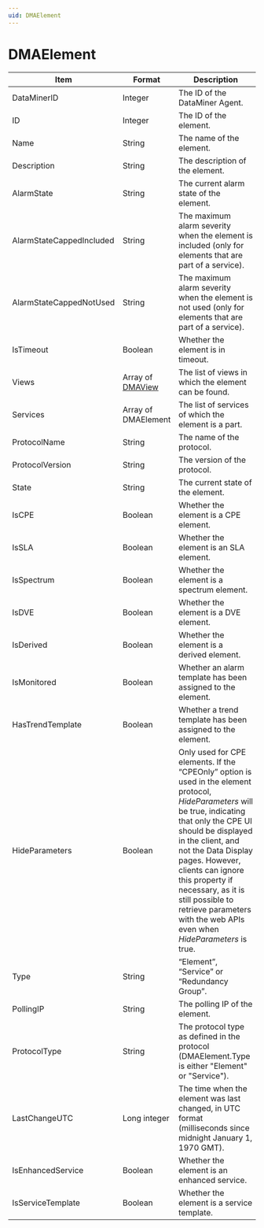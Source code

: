 ```yaml
---
uid: DMAElement
---
```


# DMAElement

| Item | Format | Description |
|--|--|--|
| DataMinerID | Integer | The ID of the DataMiner Agent. |
| ID | Integer | The ID of the element. |
| Name | String | The name of the element. |
| Description | String | The description of the element. |
| AlarmState | String | The current alarm state of the element. |
| AlarmStateCappedIncluded | String | The maximum alarm severity when the element is included (only for elements that are part of a service). |
| AlarmStateCappedNotUsed | String | The maximum alarm severity when the element is not used (only for elements that are part of a service). |
| IsTimeout | Boolean | Whether the element is in timeout. |
| Views | Array of [DMAView](xref:DMAView) | The list of views in which the element can be found. |
| Services | Array of DMAElement | The list of services of which the element is a part. |
| ProtocolName | String | The name of the protocol. |
| ProtocolVersion | String | The version of the protocol. |
| State | String | The current state of the element. |
| IsCPE | Boolean | Whether the element is a CPE element. |
| IsSLA | Boolean | Whether the element is an SLA element. |
| IsSpectrum | Boolean | Whether the element is a spectrum element. |
| IsDVE | Boolean | Whether the element is a DVE element. |
| IsDerived | Boolean | Whether the element is a derived element. |
| IsMonitored | Boolean | Whether an alarm template has been assigned to the element. |
| HasTrendTemplate | Boolean | Whether a trend template has been assigned to the element. |
| HideParameters | Boolean | Only used for CPE elements. If the “CPEOnly” option is used in the element protocol, *HideParameters* will be true, indicating that only the CPE UI should be displayed in the client, and not the Data Display pages. However, clients can ignore this property if necessary, as it is still possible to retrieve parameters with the web APIs even when *HideParameters* is true. |
| Type | String | “Element”, “Service” or “Redundancy Group”. |
| PollingIP | String | The polling IP of the element. |
| ProtocolType | String | The protocol type as defined in the protocol (DMAElement.Type is either "Element" or "Service"). |
| LastChangeUTC | Long integer | The time when the element was last changed, in UTC format (milliseconds since midnight January 1, 1970 GMT). |
| IsEnhancedService | Boolean | Whether the element is an enhanced service. |
| IsServiceTemplate | Boolean | Whether the element is a service template. |
